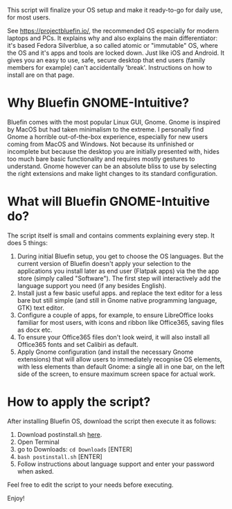 This script will finalize your OS setup and make it ready-to-go for daily use, for most users.

See https://projectbluefin.io/, the recommended OS especially for modern laptops and PCs. It explains why and also explains the main differentiator: it's based Fedora Silverblue, a so called atomic or "immutable" OS, where the OS and it's apps and tools are locked down. Just like iOS and Android. It gives you an easy to use, safe, secure desktop that end users (family members for example) can't accidentally 'break'. 
Instructions on how to install are on that page.

# Why Bluefin GNOME-Intuitive?
Bluefin comes with the most popular Linux GUI, Gnome. Gnome is inspired by MacOS but had taken minimalism to the extreme. 
I personally find Gnome a horrible out-of-the-box experience, especially for new users coming from MacOS and Windows. Not because its unfinished or incomplete but because the desktop you are initially presented with, hides too much bare basic functionality and requires mostly gestures to understand.
Gnome however can be an absolute bliss to use by selecting the right extensions and make light changes to its standard configuration.

# What will Bluefin GNOME-Intuitive do?
The script itself is small and contains comments explaining every step. It does 5 things:
1. During initial Bluefin setup, you get to choose the OS languages. But the current version of Bluefin doesn't apply your selection to the applications you install later as end user (Flatpak apps) via the the app store (simply called "Software"). The first step will interactively add the language support you need (if any besides English).
2. Install just a few basic useful apps. and replace the text editor for a less bare but still simple (and still in Gnome native programming language, GTK) text editor.
3. Configure a couple of apps, for example, to ensure LibreOffice looks familiar for most users, with icons and ribbon like Office365, saving files as docx etc.
4. To ensure your Office365 files don't look weird, it will also install all Office365 fonts and set Calibiri as default.
5. Apply Gnome configuration (and install the necessary Gnome extensions) that will allow users to immediately recognise OS elements, with less elements than default Gnome: a single all in one bar, on the left side of the screen, to ensure maximum screen space for actual work. 
   
# How to apply the script?
After installing Bluefin OS, download the script then execute it as follows:

1. Download postinstall.sh [here](blob:https://github.com/f369eb31-4c15-49ad-8408-24c3ae6cc26d).
2. Open Terminal
3. go to Downloads: `cd Downloads` [ENTER]
4. `bash postinstall.sh` [ENTER]
5. Follow instructions about language support and enter your password when asked. 

Feel free to edit the script to your needs before executing.

Enjoy!
